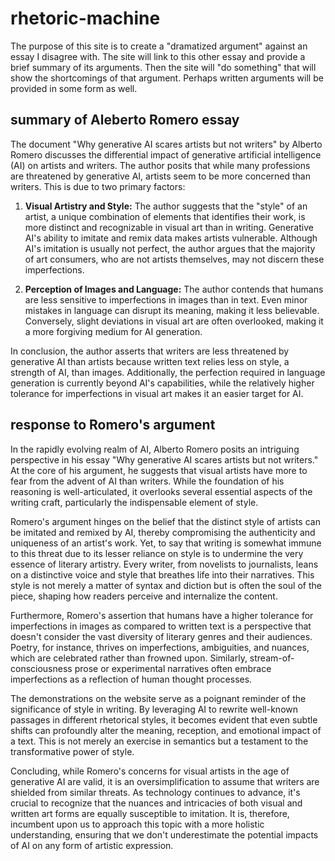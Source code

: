 # rhetoric-machine
The purpose of this site is to create a "dramatized argument" against an essay I disagree with. The site will link to this other essay and provide a brief summary of its arguments. Then the site will "do something" that will show the shortcomings of that argument. Perhaps written arguments will be provided in some form as well.

## summary of Aleberto Romero essay
The document "Why generative AI scares artists but not writers" by Alberto Romero discusses the differential impact of generative artificial intelligence (AI) on artists and writers. The author posits that while many professions are threatened by generative AI, artists seem to be more concerned than writers. This is due to two primary factors:

1. **Visual Artistry and Style:** The author suggests that the "style" of an artist, a unique combination of elements that identifies their work, is more distinct and recognizable in visual art than in writing. Generative AI's ability to imitate and remix data makes artists vulnerable. Although AI's imitation is usually not perfect, the author argues that the majority of art consumers, who are not artists themselves, may not discern these imperfections.

2. **Perception of Images and Language:** The author contends that humans are less sensitive to imperfections in images than in text. Even minor mistakes in language can disrupt its meaning, making it less believable. Conversely, slight deviations in visual art are often overlooked, making it a more forgiving medium for AI generation.

In conclusion, the author asserts that writers are less threatened by generative AI than artists because written text relies less on style, a strength of AI, than images. Additionally, the perfection required in language generation is currently beyond AI's capabilities, while the relatively higher tolerance for imperfections in visual art makes it an easier target for AI.

## response to Romero's argument

In the rapidly evolving realm of AI, Alberto Romero posits an intriguing perspective in his essay "Why generative AI scares artists but not writers." At the core of his argument, he suggests that visual artists have more to fear from the advent of AI than writers. While the foundation of his reasoning is well-articulated, it overlooks several essential aspects of the writing craft, particularly the indispensable element of style.

Romero's argument hinges on the belief that the distinct style of artists can be imitated and remixed by AI, thereby compromising the authenticity and uniqueness of an artist's work. Yet, to say that writing is somewhat immune to this threat due to its lesser reliance on style is to undermine the very essence of literary artistry. Every writer, from novelists to journalists, leans on a distinctive voice and style that breathes life into their narratives. This style is not merely a matter of syntax and diction but is often the soul of the piece, shaping how readers perceive and internalize the content.

Furthermore, Romero's assertion that humans have a higher tolerance for imperfections in images as compared to written text is a perspective that doesn't consider the vast diversity of literary genres and their audiences. Poetry, for instance, thrives on imperfections, ambiguities, and nuances, which are celebrated rather than frowned upon. Similarly, stream-of-consciousness prose or experimental narratives often embrace imperfections as a reflection of human thought processes.

The demonstrations on the website serve as a poignant reminder of the significance of style in writing. By leveraging AI to rewrite well-known passages in different rhetorical styles, it becomes evident that even subtle shifts can profoundly alter the meaning, reception, and emotional impact of a text. This is not merely an exercise in semantics but a testament to the transformative power of style.

Concluding, while Romero's concerns for visual artists in the age of generative AI are valid, it is an oversimplification to assume that writers are shielded from similar threats. As technology continues to advance, it's crucial to recognize that the nuances and intricacies of both visual and written art forms are equally susceptible to imitation. It is, therefore, incumbent upon us to approach this topic with a more holistic understanding, ensuring that we don't underestimate the potential impacts of AI on any form of artistic expression.
